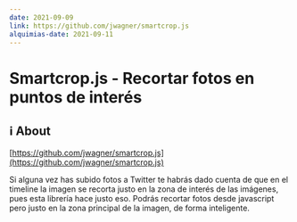 ```yaml
---
date: 2021-09-09
link: https://github.com/jwagner/smartcrop.js
alquimias-date: 2021-09-11
---
```


# Smartcrop.js - Recortar fotos en puntos de interés

## ℹ️ About

[https://github.com/jwagner/smartcrop.js](https://github.com/jwagner/smartcrop.js)

Si alguna vez has subido fotos a Twitter te habrás dado cuenta de que en el timeline la imagen se recorta justo en la zona de interés de las imágenes, pues esta librería hace justo eso. Podrás recortar fotos desde javascript pero justo en la zona principal de la imagen, de forma inteligente.


